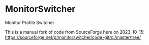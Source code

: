 # MonitorSwitcher
Monitor Profile Switcher

This is a manual fork of code from SourceForge here on 2023-10-15:
https://sourceforge.net/p/monitorswitcher/code-git/ci/master/tree/

